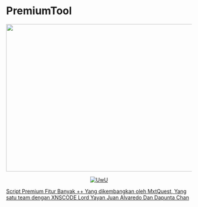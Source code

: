 # PremiumTool
<img src="https://media1.tenor.com/m/oDI9G-MmSQsAAAAC/zenitsu-kimetsu-no-yaiba.gif" width="800" height="400">
<p align="center">
  <a href="https://github.com/MrxMilzu"><img src="http://readme-typing-svg.herokuapp.com?color=FFFFFF&center=true&vCenter=true&multiline=false&lines=Script+Premium+Tool+By+MxtQuest" alt="UwU">
</p>
Script Premium Fitur Banyak ++ Yang dikembangkan oleh MxtQuest, Yang satu team dengan XNSCODE Lord Yayan Juan Alvaredo Dan Dapunta Chan
